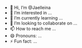 - 👋 Hi, I’m @Jaelleina
- 👀 I’m interested in ...
- 🌱 I’m currently learning ...
- 💞️ I’m looking to collaborate on ...
- 📫 How to reach me ...
- 😄 Pronouns: ...
- ⚡ Fun fact: ...

<!---
Jaelleina/Jaelleina is a ✨ special ✨ repository because its `README.md` (this file) appears on your GitHub profile.
You can click the Preview link to take a look at your changes.
--->
